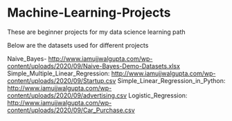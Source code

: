 # Machine-Learning-Projects
These are beginner projects for my data science learning path

Below are the datasets used for different projects

Naive_Bayes- http://www.iamujjwalgupta.com/wp-content/uploads/2020/09/Naive-Bayes-Demo-Datasets.xlsx
Simple_Multiple_Linear_Regression: http://www.iamujjwalgupta.com/wp-content/uploads/2020/09/Startup.csv
Simple_Linear_Regression_in_Python: http://www.iamujjwalgupta.com/wp-content/uploads/2020/09/advertising.csv
Logistic_Regression: http://www.iamujjwalgupta.com/wp-content/uploads/2020/09/Car_Purchase.csv

